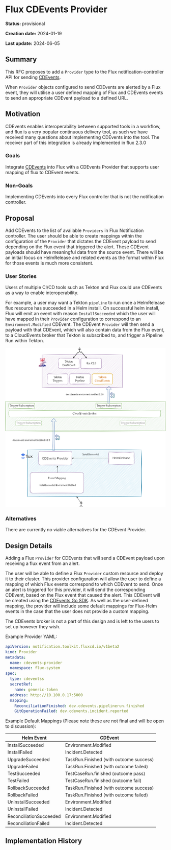 # Flux CDEvents Provider

<!--
The title must be short and descriptive.
-->

**Status:** provisional

<!--
Status represents the current state of the RFC.
Must be one of `provisional`, `implementable`, `implemented`, `deferred`, `rejected`, `withdrawn`, or `replaced`.
-->

**Creation date:** 2024-01-19

**Last update:** 2024-06-05

## Summary

This RFC proposes to add a `Provider` type to the Flux notification-controller API for sending [CDEvents](https://github.com/cdevents).

When `Provider` objects configured to send CDEvents are alerted by a Flux event, they will utilise a user defined mapping of Flux and CDEvents events to send an appropriate CDEvent payload to a defined URL.
<!--
One paragraph explanation of the proposed feature or enhancement.
-->

## Motivation

CDEvents enables interoperability between supported tools in a workflow, and flux is a very popular continuous delivery tool, as such we have received many questions about implementing CDEvents into the tool. The receiver part of this integration is already implemented in flux 2.3.0
<!--
This section is for explicitly listing the motivation, goals, and non-goals of
this RFC. Describe why the change is important and the benefits to users.
-->

### Goals

Integrate [CDEvents](https://github.com/cdevents) into Flux with a CDEvents Provider that supports user mapping of flux to CDEvent events.

<!--
List the specific goals of this RFC. What is it trying to achieve? How will we
know that this has succeeded?
-->

### Non-Goals

Implementing CDEvents into every Flux controller that is not the notification controller. 

<!--
What is out of scope for this RFC? Listing non-goals helps to focus discussion
and make progress.
-->

## Proposal

Add CDEvents to the list of available `Providers` in Flux Notification controller. The user should be able to create mappings within the configuration of the `Provider` that dictates the CDEvent payload to send depending on the Flux event that triggered the alert. These CDEvent payloads should have meaningful data from the source event. There will be an initial focus on HelmRelease and related events as the format within Flux for those events is much more consistent.
<!--
This is where we get down to the specifics of what the proposal actually is.
This should have enough detail that reviewers can understand exactly what
you're proposing, but should not include things like API designs or
implementation.

If the RFC goal is to document best practices,
then this section can be replaced with the actual documentation.
-->

### User Stories

Users of multiple CI/CD tools such as Tekton and Flux could use CDEvents as a way to enable interoperability.

For example, a user may want a Tekton `pipeline` to run once a HelmRelease flux resource has succeeded in a Helm install. On successful helm install, Flux will emit an event with reason `InstallSucceeded` which the user will have mapped in their `Provider` configuration to correspond to an `Environment.Modified` CDEvent. The CDEvent `Provider` will then send a payload with that CDEvent, which will also contain data from the Flux event, to a CloudEvents broker that Tekton is subscribed to, and trigger a Pipeline Run within Tekton. 

![User Stories Tekton](user-stories-provider.drawio.png)


<!--
Optional if existing discussions and/or issues are linked in the motivation section.
-->

### Alternatives

There are currently no viable alternatives for the CDEvent Provider.
<!--
List plausible alternatives to the proposal and explain why the proposal is superior.

This is a good place to incorporate suggestions made during discussion of the RFC.
-->

## Design Details

Adding a Flux `Provider` for CDEvents that will send a CDEvent payload upon receiving a flux event from an alert. 

The user will be able to define a Flux `Provider` custom resource and deploy it to their cluster. This provider configuration will allow the user to define a mapping of which Flux events correspond to which CDEvent to send. Once an alert is triggered for this provider, it will send the corresponding CDEvent, based on the Flux event that caused the alert. This CDEvent will be created using the [CDEvents Go SDK](https://github.com/cdevents/sdk-go). As well as the user-defined mapping, the provider will include some default mappings for Flux-Helm events in the case that the user does not provide a custom mapping.

The CDEvents broker is not a part of this design and is left to the users to set up however they wish.

Example Provider YAML:

```yaml
apiVersion: notification.toolkit.fluxcd.io/v1beta2
kind: Provider
metadata:
  name: cdevents-provider
  namespace: flux-system
spec:
  type: cdeventss
  secretRef:
    name: generic-token
  address: http://10.100.0.17:5000
  mapping: 
    ReconciliationFinished: dev.cdevents.pipelinerun.finished
    GitOperationFailed: dev.cdevents.incident.reported

```

Example Default Mappings (Please note these are not final and will be open to discussion):

| Helm Event                | CDEvent                         |
| ------------------------- | ------------------------------- |
| InstallSucceeded          | Environment.Modified            |
| InstallFailed             | Incident.Detected               |
|UpgradeSucceeded           | TaskRun.Finished (with outcome success)                |
|UpgradeFailed              | TaskRun.Finished (with outcome failed)              |
|TestSucceeded              | TestCaseRun.finished (outcome pass)           | 
|TestFailed                 | TestCaseRun.finished (outcome fail)              | 
|RollbackSucceeded          | TaskRun.Finished (with outcome success)           |
|RollbackFailed             | TaskRun.Finished (with outcome failed)           |
|UninstallSucceeded         | Environment.Modified            |
|UninstallFailed            | Incident.Detected               |
|ReconciliationSucceeded    | Environment.Modified            | 
|ReconciliationFailed       | Incident.Detected               | 

<!--
This section should contain enough information that the specifics of your
change are understandable. This may include API specs and code snippets.

The design details should address at least the following questions:
- How can this feature be enabled / disabled?
- Does enabling the feature change any default behavior?
- Can the feature be disabled once it has been enabled?
- How can an operator determine if the feature is in use?
- Are there any drawbacks when enabling this feature?
-->

## Implementation History

<!--
Major milestones in the lifecycle of the RFC such as:
- The first Flux release where an initial version of the RFC was available.
- The version of Flux where the RFC graduated to general availability.
- The version of Flux where the RFC was retired or superseded.
-->
